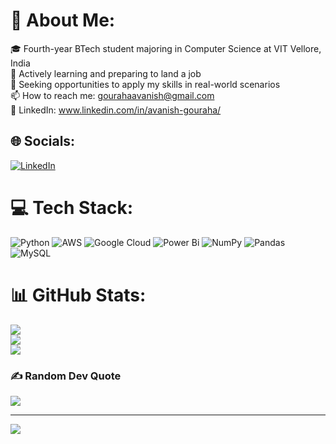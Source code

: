 # 💫 About Me:
🎓 Fourth-year BTech student majoring in Computer Science at VIT Vellore, India<br>🌱 Actively learning and preparing to land a job<br>💼 Seeking opportunities to apply my skills in real-world scenarios<br>📫 How to reach me: gourahaavanish@gmail.com<br>💬 LinkedIn: www.linkedin.com/in/avanish-gouraha/


## 🌐 Socials:
[![LinkedIn](https://img.shields.io/badge/LinkedIn-%230077B5.svg?logo=linkedin&logoColor=white)](https://linkedin.com/in/avanish-gouraha) 

# 💻 Tech Stack:
![Python](https://img.shields.io/badge/python-3670A0?style=for-the-badge&logo=python&logoColor=ffdd54) ![AWS](https://img.shields.io/badge/AWS-%23FF9900.svg?style=for-the-badge&logo=amazon-aws&logoColor=white) ![Google Cloud](https://img.shields.io/badge/GoogleCloud-%234285F4.svg?style=for-the-badge&logo=google-cloud&logoColor=white) ![Power Bi](https://img.shields.io/badge/power_bi-F2C811?style=for-the-badge&logo=powerbi&logoColor=black) ![NumPy](https://img.shields.io/badge/numpy-%23013243.svg?style=for-the-badge&logo=numpy&logoColor=white) ![Pandas](https://img.shields.io/badge/pandas-%23150458.svg?style=for-the-badge&logo=pandas&logoColor=white) ![MySQL](https://img.shields.io/badge/mysql-4479A1.svg?style=for-the-badge&logo=mysql&logoColor=white)
# 📊 GitHub Stats:
![](https://github-readme-stats.vercel.app/api?username=avanish1207&theme=dark&hide_border=false&include_all_commits=false&count_private=false)<br/>
![](https://github-readme-streak-stats.herokuapp.com/?user=avanish1207&theme=dark&hide_border=false)<br/>
![](https://github-readme-stats.vercel.app/api/top-langs/?username=avanish1207&theme=dark&hide_border=false&include_all_commits=false&count_private=false&layout=compact)

### ✍️ Random Dev Quote
![](https://quotes-github-readme.vercel.app/api?type=horizontal&theme=radical)

---
[![](https://visitcount.itsvg.in/api?id=avanish1207&icon=0&color=0)](https://visitcount.itsvg.in)

<!-- Proudly created with GPRM ( https://gprm.itsvg.in ) -->
